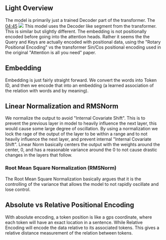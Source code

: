 ## Light Overview
The model is primarily just a trained Decoder part of the transformer. The
[04:45](https://youtu.be/Mn_9W1nCFLo?t=285)
![](https://storage.googleapis.com/askify-screenshot/Ha2U8XK4TEg7sjGTotwOE6lw1jM2/extension_screenshots/screenshot_default_43697e59-fe8e-4c47-bd6a-9187aa00374a.jpeg)
This model uses the Decoder like segment from the transformer. This is similar but slightly different. The embedding is not positionally encoded before going into the attention heads. Rather it seems the the Query and Keys are actually encoded with positional data, using the "Rotary Positional Encoding" vs the transformer Sin/Cos positional encoding used in the original "Attention is all you need" paper.
## Embedding
Embedding is just fairly straight forward. We convert the words into Token ID, and then we encode that into an embedding (a learned association of the relation with words and by meaning).
## Linear Normalization and RMSNorm
We normalize the output to avoid "Internal Covariate Shift". This is to prevent the previous layer in model to heavily influence the next layer, this would cause some large degree of oscillation.
By using a normalization we lock the rage of the output of the layer to be within a range and to not heavily influence the next layer, and prevent internal "Internal Covariate Shift". 
Linear Norm basically centers the output with the weights around the center, 0, and has a reasonable variance around the 0 to not cause drastic changes in the layers that follow.
### Root Mean Square Normalization (RMSNorm)
The Root Mean Square Normalization basically argues that it is the controlling of the variance that allows the model to not rapidly oscillate and lose control.
## Absolute vs Relative Positional Encoding
With absolute encoding, a token position is like a gps coordinate, where each token will have an exact location in a sentence. While Relative Encoding will encode the data relative to its associated tokens. This gives a relative distance measurement of the relation between tokens.

